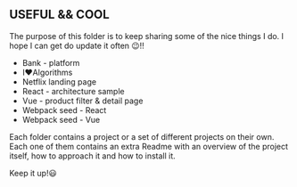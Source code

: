 ## USEFUL && COOL ##

The purpose of this folder is to keep sharing some of the nice things I do. I hope I can get do update it often 😉!!

* Bank - platform
* I❤️Algorithms
* Netflix landing page
* React - architecture sample
* Vue - product filter & detail page
* Webpack seed - React
* Webpack seed - Vue

Each folder contains a project or a set of different projects on their own. Each one of them contains an extra Readme with an overview of the project itself, how to approach it and how to install it.

Keep it up!😃


